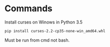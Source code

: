 Commands
========

Install curses on Winows in Python 3.5

    pip install curses-2.2-cp35-none-win_amd64.whl


Must be run from cmd not bash.